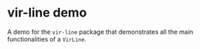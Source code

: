 # vir-line demo

A demo for the `vir-line` package that demonstrates all the main functionalities of a `VirLine`.

